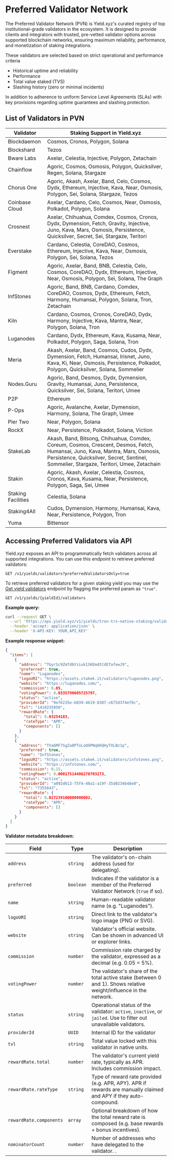 # Preferred Validator Network

The Preferred Validator Network (PVN) is Yield.xyz's curated registry of top institutional-grade validators in the ecosystem. It is designed to provide clients and integrators with trusted, pre-vetted validator options across supported blockchain networks, ensuring maximum reliability, performance, and monetization of staking integrations.

These validators are selected based on strict operational and performance criteria

- Historical uptime and reliability
- Performance
- Total value staked (TVS)
- Slashing history (zero or minimal incidents)

In addition to adherence to uniform Service Level Agreements (SLAs) with key provisions regarding uptime guarantees and slashing protection.

## List of Validators in PVN

| Validator | Staking Support in Yield.xyz |
|-----------|------------------------------|
| Blockdaemon | Cosmos, Cronos, Polygon, Solana |
| Blockshard | Tezos |
| Bware Labs | Axelar, Celestia, Injective, Polygon, Zetachain |
| Chainflow | Agoric, Cosmos, Osmosis, Polygon, Quicksilver, Regen, Solana, Stargaze |
| Chorus One | Agoric, Akash, Axelar, Band, Celo, Cosmos, Dydx, Ethereum, Injective, Kava, Near, Osmosis, Polygon, Sei, Solana, Stargaze, Tezos |
| Coinbase Cloud | Axelar, Cardano, Celo, Cosmos, Near, Osmosis, Polkadot, Polygon, Solana |
| Crosnest | Axelar, Chihuahua, Comdex, Cosmos, Cronos, Dydx, Dymension, Fetch, Gravity, Injective, Juno, Kava, Mars, Osmosis, Persistence, Quicksilver, Secret, Sei, Stargaze, Teritori |
| Everstake | Cardano, Celestia, CoreDAO, Cosmos, Ethereum, Injective, Kava, Near, Osmosis, Polygon, Sei, Solana, Tezos |
| Figment | Agoric, Axelar, Band, BNB, Celestia, Celo, Cosmos, CoreDAO, Dydx, Ethereum, Injective, Near, Osmosis, Polygon, Sei, Solana, The Graph |
| InfStones | Agoric, Band, BNB, Cardano, Comdex, CoreDAO, Cosmos, Dydx, Ethereum, Fetch, Harmony, Humansai, Polygon, Solana, Tron, Zetachain |
| Kiln | Cardano, Cosmos, Cronos, CoreDAO, Dydx, Harmony, Injective, Kava, Mantra, Near, Polygon, Solana, Tron |
| Luganodes | Cardano, Dydx, Ethereum, Kava, Kusama, Near, Polkadot, Polygon, Saga, Solana, Tron |
| Meria | Akash, Axelar, Band, Cosmos, Cudos, Dydx, Dymension, Fetch, Humansai, Irisnet, Juno, Kava, Ki, Near, Osmosis, Persistence, Polkadot, Polygon, Quicksilver, Solana, Sommelier |
| Nodes.Guru | Agoric, Band, Desmos, Dydx, Dymension, Gravity, Humansai, Juno, Persistence, Quicksilver, Sei, Solana, Teritori, Umee |
| P2P | Ethereum |
| P-Ops | Agoric, Avalanche, Axelar, Dymension, Harmony, Solana, The Graph, Umee |
| Pier Two | Near, Polygon, Solana |
| RockX | Near, Persistence, Polkadot, Solana, Viction |
| StakeLab | Akash, Band, Bitsong, Chihuahua, Comdex, Coreum, Cosmos, Crescent, Desmos, Fetch, Humansai, Juno, Kava, Mantra, Mars, Osmosis, Persistence, Quicksilver, Secret, Sentinel, Sommelier, Stargaze, Teritori, Umee, Zetachain |
| Stakin | Agoric, Akash, Axelar, Celestia, Cosmos, Cronos, Kava, Kusama, Near, Persistence, Polygon, Saga, Sei, Umee |
| Staking Facilities | Celestia, Solana |
| Staking4All | Cudos, Dymension, Harmony, Humansai, Kava, Near, Persistence, Polygon, Tron |
| Yuma | Bittensor |

## Accessing Preferred Validators via API

Yield.xyz exposes an API to programmatically fetch validators across all supported integrations. You can use this endpoint to retrieve preferred validators:

`GET /v1/yields/validators?preferredValidatorsOnly=true`

To retrieve preferred validators for a given staking yield you may use the [Get yield validators](/reference/yieldscontroller_getyieldvalidators) endpoint by flagging the preferred param as `"true"`.

`GET /v1/yields/{yieldId}/validators`

**Example query:**

```bash
curl --request GET \
  --url 'https://api.yield.xyz/v1/yields/tron-trx-native-staking/validators?offset=0&limit=100&preferred=true' \
  --header 'accept: application/json' \
  --header 'X-API-KEY: YOUR_API_KEY'
```

**Example response snippet:**

```json
{
  "items": [
    {
      "address": "TGyrSc9ZmTdbYziuk1SKEmdtCdETafewJ9",
      "preferred": true,
      "name": "Luganodes",
      "logoURI": "https://assets.stakek.it/validators/luganodes.png",
      "website": "https://luganodes.com/",
      "commission": 0.05,
      "votingPower": 0.0335790605725797,
      "status": "active",
      "providerId": "9ef6235e-b039-4619-8307-c675d374ef8c",
      "tvl": "1410235950",
      "rewardRate": {
        "total": 0.03254183,
        "rateType": "APR",
        "components": []
      }
    },
    {
      "address": "TVa6MF7SgZa8PToLoQ9PNq6KQHyTXLBz1p",
      "preferred": true,
      "name": "InfStones",
      "logoURI": "https://assets.stakek.it/validators/infstones.png",
      "website": "https://infstones.com/",
      "commission": 0.15,
      "votingPower": 0.00017514486270703273,
      "status": "active",
      "providerId": "a092d613-75f4-48a1-a19f-35d0234b48e0",
      "tvl": "7355643",
      "rewardRate": {
        "total": 0.027239100000000002,
        "rateType": "APR",
        "components": []
      }
    }
  ]
}
```

**Validator metadata breakdown:**

| Field | Type | Description |
|-------|------|-------------|
| `address` | `string` | The validator's on-chain address (used for delegating). |
| `preferred` | `boolean` | Indicates if the validator is a member of the Preferred Validator Network (`true` if so). |
| `name` | `string` | Human-readable validator name (e.g. "Luganodes"). |
| `logoURI` | `string` | Direct link to the validator's logo image (PNG or SVG). |
| `website` | `string` | Validator's official website. Can be shown in advanced UI or explorer links. |
| `commission` | `number` | Commission rate charged by the validator, expressed as a decimal (e.g. 0.05 = 5%). |
| `votingPower` | `number` | The validator's share of the total active stake (between 0 and 1). Shows relative weight/influence in the network. |
| `status` | `string` | Operational status of the validator: `active`, `inactive`, or `jailed`. Use to filter out unavailable validators. |
| `providerId` | `UUID` | Internal ID for the validator |
| `tvl` | `string` | Total value locked with this validator in native units. |
| `rewardRate.total` | `number` | The validator's current yield rate, typically as APR. Includes commission impact. |
| `rewardRate.rateType` | `string` | Type of reward rate provided (e.g. APR, APY). APR if rewards are manually claimed and APY if they auto-compound. |
| `rewardRate.components` | `array` | Optional breakdown of how the total reward rate is composed (e.g. base rewards + bonus incentives). |
| `nominatorCount` | `number` | Number of addresses who have delegated to the validator. . |
